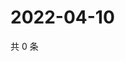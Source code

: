 # 2022-04-10

共 0 条

<!-- BEGIN WEIBO -->
<!-- 最后更新时间 Sun Apr 10 2022 02:17:39 GMT+0800 (China Standard Time) -->

<!-- END WEIBO -->
